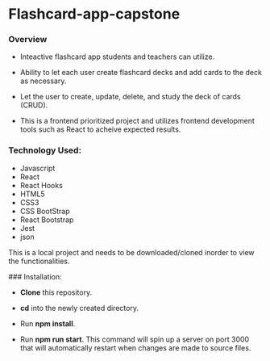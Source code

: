 # Flashcard-app-capstone

### Overview

- Inteactive flashcard app students and teachers can utilize. 

- Ability to let each user create flashcard decks and add cards to the deck as necessary.

- Let the user to create, update, delete, and study the deck of cards (CRUD).

- This is a frontend prioritized project and utilizes frontend development tools such as React to acheive expected results.

### Technology Used:  

- Javascript
- React 
- React Hooks
- HTML5 
- CSS3
- CSS BootStrap
- React Bootstrap
- Jest
- json

<p> This is a local project and needs to be downloaded/cloned inorder to view the functionalities. </p>
### Installation:

- <p> <strong>Clone</strong> this repository.</p>
- <p> <strong>cd</strong> into the newly created directory.</p>
- <p>Run <strong>npm install</strong>.</p>
- <p>Run <strong>npm run start</strong>. This command will spin up a server on port 3000 that will automatically restart when changes are made to source files.<p>

